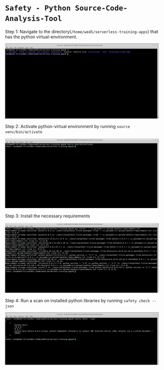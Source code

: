 # **`Safety - Python Source-Code-Analysis-Tool`**


Step 1: Navigate to the directory(`/home/we45/serverless-training-apps`) that has the python virtual-environment.

![](img/safety-1.png)


Step 2: Activate python-virtual environment by running `source venv/bin/activate`

![](img/safety-2.png)


Step 3: Install the necessary requirements

![](img/safety-3.png)


Step 4: Run a scan on installed python libraries by running `safety check --json`

![](img/safety-4.png)

